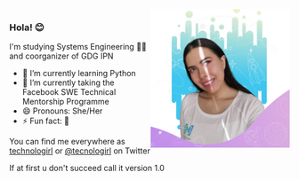 <img align="right" src="https://github.com/Tecnologirl/Tecnologirl/blob/master/Alondra-Github.png" alt="happy photo of me (Alondra)" width=250px height=250px/>

### Hola! 😊

I'm studying Systems Engineering 👩‍💻 and coorganizer of GDG IPN

- 🌱 I’m currently learning Python
- 🔭 I’m currently taking the Facebook SWE Technical Mentorship Programme
- 😄 Pronouns: She/Her
- ⚡ Fun fact: 🐧

You can find me everywhere as [technologirl](https://linktr.ee/Technologirl) or [@tecnologirl](twitter.com/tecnologirl) on Twitter

 If at first u don't succeed call it version 1.0
 
